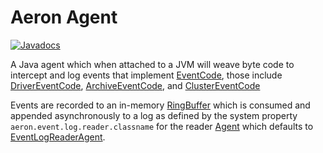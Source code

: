 Aeron Agent
===

[![Javadocs](http://www.javadoc.io/badge/io.aeron/aeron-all.svg)](http://www.javadoc.io/doc/io.aeron/aeron-all)

A Java agent which when attached to a JVM will weave byte code to intercept and log events that
implement [EventCode](https://github.com/real-logic/aeron/blob/master/aeron-agent/src/main/java/io/aeron/agent/EventCode.java),
those include [DriverEventCode](https://github.com/real-logic/aeron/blob/master/aeron-agent/src/main/java/io/aeron/agent/DriverEventCode.java), [ArchiveEventCode](https://github.com/real-logic/aeron/blob/master/aeron-agent/src/main/java/io/aeron/agent/ArchiveEventCode.java),
and [ClusterEventCode](https://github.com/real-logic/aeron/blob/master/aeron-agent/src/main/java/io/aeron/agent/ClusterEventCode.java)

Events are recorded to an in-memory
[RingBuffer](https://github.com/real-logic/agrona/blob/master/agrona/src/main/java/org/agrona/concurrent/ringbuffer/RingBuffer.java)
which is consumed and appended asynchronously to a log as defined by the system property `aeron.event.log.reader.classname`
for the reader [Agent](https://github.com/real-logic/agrona/blob/master/agrona/src/main/java/org/agrona/concurrent/Agent.java)
which defaults to [EventLogReaderAgent](https://github.com/real-logic/aeron/blob/master/aeron-agent/src/main/java/io/aeron/agent/EventLogReaderAgent.java).